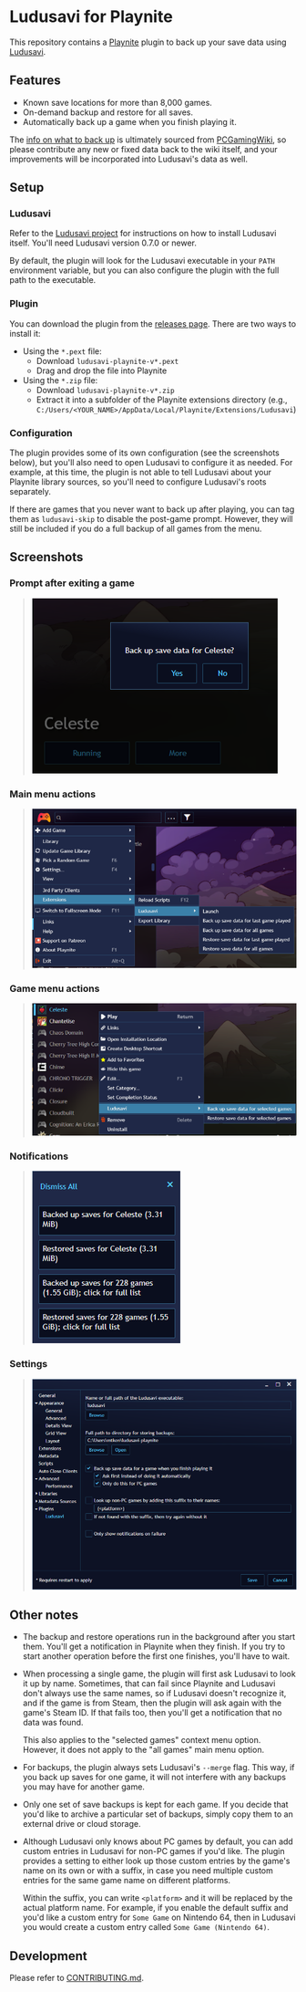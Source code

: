 # Ludusavi for Playnite
This repository contains a [Playnite](https://playnite.link) plugin to
back up your save data using [Ludusavi](https://github.com/mtkennerly/ludusavi).

## Features
* Known save locations for more than 8,000 games.
* On-demand backup and restore for all saves.
* Automatically back up a game when you finish playing it.

The [info on what to back up](https://github.com/mtkennerly/ludusavi-manifest)
is ultimately sourced from [PCGamingWiki](https://www.pcgamingwiki.com/wiki/Home),
so please contribute any new or fixed data back to the wiki itself, and your
improvements will be incorporated into Ludusavi's data as well.

## Setup
### Ludusavi
Refer to the [Ludusavi project](https://github.com/mtkennerly/ludusavi)
for instructions on how to install Ludusavi itself. You'll need Ludusavi
version 0.7.0 or newer.

By default, the plugin will look for the Ludusavi executable in your `PATH`
environment variable, but you can also configure the plugin with the full
path to the executable.

### Plugin
You can download the plugin from the
[releases page](https://github.com/mtkennerly/ludusavi-playnite/releases).
There are two ways to install it:

* Using the `*.pext` file:
  * Download `ludusavi-playnite-v*.pext`
  * Drag and drop the file into Playnite
* Using the `*.zip` file:
  * Download `ludusavi-playnite-v*.zip`
  * Extract it into a subfolder of the Playnite extensions directory
    (e.g., `C:/Users/<YOUR_NAME>/AppData/Local/Playnite/Extensions/Ludusavi`)

### Configuration
The plugin provides some of its own configuration (see the screenshots below),
but you'll also need to open Ludusavi to configure it as needed. For example,
at this time, the plugin is not able to tell Ludusavi about your Playnite
library sources, so you'll need to configure Ludusavi's roots separately.

If there are games that you never want to back up after playing, you can tag
them as `ludusavi-skip` to disable the post-game prompt. However, they will
still be included if you do a full backup of all games from the menu.

## Screenshots
### Prompt after exiting a game
> ![Screenshot of prompt after exiting a game](docs/prompt.png)

### Main menu actions
> ![Screenshot of main menu actions](docs/actions.png)

### Game menu actions
> ![Screenshot of game menu actions](docs/actions-per-game.png)

### Notifications
> ![Screenshot of notifications](docs/notifications.png)

### Settings
> ![Screenshot of settings](docs/settings.png)

## Other notes
* The backup and restore operations run in the background after you start them.
  You'll get a notification in Playnite when they finish. If you try to start
  another operation before the first one finishes, you'll have to wait.
* When processing a single game, the plugin will first ask Ludusavi to look it
  up by name. Sometimes, that can fail since Playnite and Ludusavi don't always
  use the same names, so if Ludusavi doesn't recognize it, and if the game is
  from Steam, then the plugin will ask again with the game's Steam ID.
  If that fails too, then you'll get a notification that no data was found.

  This also applies to the "selected games" context menu option.
  However, it does not apply to the "all games" main menu option.
* For backups, the plugin always sets Ludusavi's `--merge` flag. This way,
  if you back up saves for one game, it will not interfere with any backups
  you may have for another game.
* Only one set of save backups is kept for each game. If you decide that
  you'd like to archive a particular set of backups, simply copy them to an
  external drive or cloud storage.
* Although Ludusavi only knows about PC games by default, you can add custom
  entries in Ludusavi for non-PC games if you'd like. The plugin provides a
  setting to either look up those custom entries by the game's name on its own
  or with a suffix, in case you need multiple custom entries for the same game
  name on different platforms.

  Within the suffix, you can write `<platform>` and it will be replaced by
  the actual platform name. For example, if you enable the default suffix and
  you'd like a custom entry for `Some Game` on Nintendo 64, then in Ludusavi
  you would create a custom entry called `Some Game (Nintendo 64)`.

## Development
Please refer to [CONTRIBUTING.md](./CONTRIBUTING.md).
